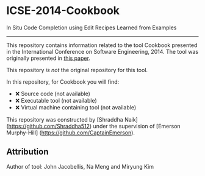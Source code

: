 # ICSE-2014-Cookbook

In Situ Code Completion using Edit Recipes Learned from Examples


***

This repository contains information related to the tool Cookbook presented in the International Conference on Software Engineering, 2014. The tool was originally presented in [this paper](http://dl.acm.org/citation.cfm?id=2591076).

This repository _is not_ the original repository for this tool. 

In this repository, for Cookbook you will find:
* :x: Source code (not available)
* :x: Executable tool (not available)
* :x: Virtual machine containing tool (not available)

This repository was constructed by [Shraddha Naik] (https://github.com/Shraddha512) under the supervision of [Emerson Murphy-Hill] (https://github.com/CaptainEmerson).

## Attribution

Author of tool: John Jacobellis, Na Meng and Miryung Kim	

